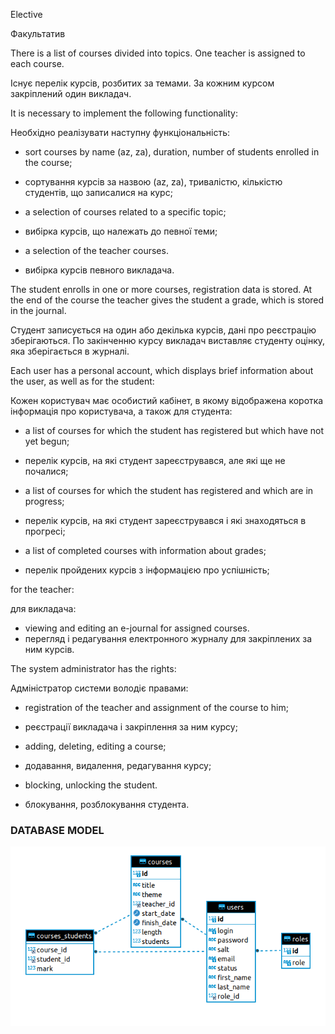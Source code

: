 Elective

Факультатив

There is a list of courses divided into topics. One teacher is assigned to each course.

Існує перелік курсів, розбитих за темами. За кожним курсом закріплений один викладач.


It is necessary to implement the following functionality:

Необхідно реалізувати наступну функціональність:

- sort courses by name (az, za), duration, number of students enrolled in the course;
- сортування курсів за назвою (az, za), тривалістю, кількістю студентів, що записалися на курс;


- a selection of courses related to a specific topic;
- вибірка курсів, що належать до певної теми;


- a selection of the teacher courses.
- вибірка курсів певного викладача.

The student enrolls in one or more courses, registration data is stored. At the end of the course the teacher gives the student a grade, which is stored in the journal.

Студент записується на один або декілька курсів, дані про реєстрацію зберігаються. По закінченню курсу викладач виставляє студенту оцінку, яка зберігається в журналі.


Each user has a personal account, which displays brief information about the user, as well as for the student:

Кожен користувач має особистий кабінет, в якому відображена коротка інформація про користувача, а також для студента:

- a list of courses for which the student has registered but which have not yet begun;
- перелік курсів, на які студент зареєструвався, але які ще не почалися;


- a list of courses for which the student has registered and which are in progress;
- перелік курсів, на які студент зареєструвався і які знаходяться в прогресі;


- a list of completed courses with information about grades;
- перелік пройдених курсів з інформацією про успішність;


for the teacher:

для викладача:

- viewing and editing an e-journal for assigned courses.
- перегляд і редагування електронного журналу для закріплених за ним курсів.


The system administrator has the rights:

Адміністратор системи володіє правами:

- registration of the teacher and assignment of the course to him;
- реєстрації викладача і закріплення за ним курсу;


- adding, deleting, editing a course;
- додавання, видалення, редагування курсу;


- blocking, unlocking the student.
- блокування, розблокування студента.


### **DATABASE MODEL**

![facultative.png](facultative.png)


